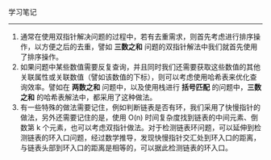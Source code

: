 学习笔记

---

1. 通常在使用双指针解决问题的过程中，若有去重需求，则首先考虑进行排序操作，以方便之后的去重，譬如 **三数之和** 问题的双指针解法中我们就首先使用了排序操作。
2. 如果问题中某些数值需要反复查询，并且同时我们还需要获取这些数值的其他关联属性或关联数值（譬如该数值的下标），则可以考虑使用哈希表来优化查询效率。譬如在 **两数之和** 问题中，以及使用栈进行 **括号匹配** 的问题中，**三数之和** 的哈希表解法中，都采用了这种做法。
3. 有一些特殊的做法需要记住，例如判断链表是否有环，我们采用了快慢指针的做法，另外还需要记住的是，使用 O(n) 时间复杂度找到链表的中间元素、倒数第 k 个元素，也可以考虑双指针做法。对于检测链表环问题，可以延伸到检测链表的环入口问题，经过数学推导，发现快慢指针交汇处到环入口的距离，与链表头部到环入口的距离是相等的，可以据此检测链表的环入口。